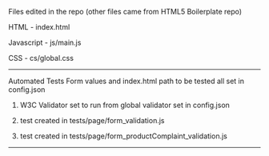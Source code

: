 Files edited in the repo (other files came from HTML5 Boilerplate repo)

HTML - index.html

Javascript - js/main.js

CSS - cs/global.css

-----------------------------------

Automated Tests
Form values and index.html path to be tested all set in config.json

1. W3C Validator set to run from global validator set in config.json

2. test created in tests/page/form_validation.js

3. test created in tests/page/form_productComplaint_validation.js

-----------------------------------